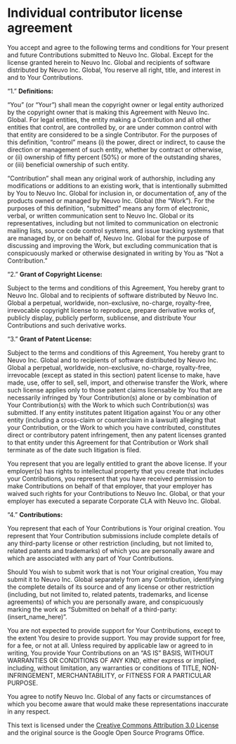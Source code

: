 Individual contributor license agreement
=================================================================================================

You accept and agree to the following terms and conditions for Your present and future Contributions submitted to Neuvo Inc. Global. Except for the license granted herein to Neuvo Inc. Global and recipients of software distributed by Neuvo Inc. Global, You reserve all right, title, and interest in and to Your Contributions.

“1.” **Definitions:**

“You” (or “Your”) shall mean the copyright owner or legal entity authorized by the copyright owner that is making this Agreement with Neuvo Inc. Global. For legal entities, the entity making a Contribution and all other entities that control, are controlled by, or are under common control with that entity are considered to be a single Contributor. For the purposes of this definition, “control” means (i) the power, direct or indirect, to cause the direction or management of such entity, whether by contract or otherwise, or (ii) ownership of fifty percent (50%) or more of the outstanding shares, or (iii) beneficial ownership of such entity.

“Contribution” shall mean any original work of authorship, including any modifications or additions to an existing work, that is intentionally submitted by You to Neuvo Inc. Global for inclusion in, or documentation of, any of the products owned or managed by Neuvo Inc. Global (the “Work”). For the purposes of this definition, “submitted” means any form of electronic, verbal, or written communication sent to Neuvo Inc. Global or its representatives, including but not limited to communication on electronic mailing lists, source code control systems, and issue tracking systems that are managed by, or on behalf of, Neuvo Inc. Global for the purpose of discussing and improving the Work, but excluding communication that is conspicuously marked or otherwise designated in writing by You as “Not a Contribution.”

“2.” **Grant of Copyright License:**

Subject to the terms and conditions of this Agreement, You hereby grant to Neuvo Inc. Global and to recipients of software distributed by Neuvo Inc. Global a perpetual, worldwide, non-exclusive, no-charge, royalty-free, irrevocable copyright license to reproduce, prepare derivative works of, publicly display, publicly perform, sublicense, and distribute Your Contributions and such derivative works.

“3.” **Grant of Patent License:**

Subject to the terms and conditions of this Agreement, You hereby grant to Neuvo Inc. Global and to recipients of software distributed by Neuvo Inc. Global a perpetual, worldwide, non-exclusive, no-charge, royalty-free, irrevocable (except as stated in this section) patent license to make, have made, use, offer to sell, sell, import, and otherwise transfer the Work, where such license applies only to those patent claims licensable by You that are necessarily infringed by Your Contribution(s) alone or by combination of Your Contribution(s) with the Work to which such Contribution(s) was submitted. If any entity institutes patent litigation against You or any other entity (including a cross-claim or counterclaim in a lawsuit) alleging that your Contribution, or the Work to which you have contributed, constitutes direct or contributory patent infringement, then any patent licenses granted to that entity under this Agreement for that Contribution or Work shall terminate as of the date such litigation is filed.

You represent that you are legally entitled to grant the above license. If your employer(s) has rights to intellectual property that you create that includes your Contributions, you represent that you have received permission to make Contributions on behalf of that employer, that your employer has waived such rights for your Contributions to Neuvo Inc. Global, or that your employer has executed a separate Corporate CLA with Neuvo Inc. Global.

“4.” **Contributions:**

You represent that each of Your Contributions is Your original creation. You represent that Your Contribution submissions include complete details of any third-party license or other restriction (including, but not limited to, related patents and trademarks) of which you are personally aware and which are associated with any part of Your Contributions.

Should You wish to submit work that is not Your original creation, You may submit it to Neuvo Inc. Global separately from any Contribution, identifying the complete details of its source and of any license or other restriction (including, but not limited to, related patents, trademarks, and license agreements) of which you are personally aware, and conspicuously marking the work as “Submitted on behalf of a third-party: (insert\_name\_here)”.

You are not expected to provide support for Your Contributions, except to the extent You desire to provide support. You may provide support for free, for a fee, or not at all. Unless required by applicable law or agreed to in writing, You provide Your Contributions on an “AS IS” BASIS, WITHOUT WARRANTIES OR CONDITIONS OF ANY KIND, either express or implied, including, without limitation, any warranties or conditions of TITLE, NON- INFRINGEMENT, MERCHANTABILITY, or FITNESS FOR A PARTICULAR PURPOSE.

You agree to notify Neuvo Inc. Global of any facts or circumstances of which you become aware that would make these representations inaccurate in any respect.

This text is licensed under the [Creative Commons Attribution 3.0 License](https://creativecommons.org/licenses/by/3.0/) and the original source is the Google Open Source Programs Office.
